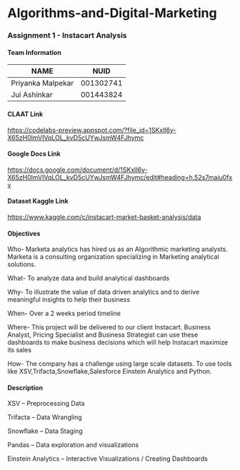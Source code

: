 # Algorithms-and-Digital-Marketing


### Assignment 1 - Instacart Analysis

#### Team Information

| NAME              |     NUID        |
|------------------ |-----------------|
| Priyanka Malpekar |   001302741     |
|   Jui Ashinkar    |   001443824     |


#### CLAAT Link
https://codelabs-preview.appspot.com/?file_id=1SKxlI6y-X65zH0lmVIVqLOL_kvD5cUYwJsmW4FJhymc

#### Google Docs Link
https://docs.google.com/document/d/1SKxlI6y-X65zH0lmVIVqLOL_kvD5cUYwJsmW4FJhymc/edit#heading=h.52s7maiu0fxv

#### Dataset Kaggle Link
https://www.kaggle.com/c/instacart-market-basket-analysis/data

#### Objectives

Who- Marketa analytics has hired us as an Algorithmic marketing analysts. Marketa is a consulting organization specializing in Marketing analytical solutions. 

What- To analyze data and build analytical dashboards 
			
Why- To illustrate the value of data driven analytics and to derive meaningful insights to help their business

When- Over a 2 weeks period timeline 

Where- This project will be delivered to our client Instacart. Business Analyst, Pricing Specialist and Business Strategist can use these dashboards to make business decisions which will help Instacart maximize its sales

How- The company has a challenge using large scale datasets.
To use tools like XSV,Trifacta,Snowflake,Salesforce Einstein Analytics and Python. 


#### Description

XSV – Preprocessing Data

Trifacta – Data Wrangling

Snowflake – Data Staging

Pandas – Data exploration and visualizations

Einstein Analytics – Interactive Visualizations / Creating Dashboards 
